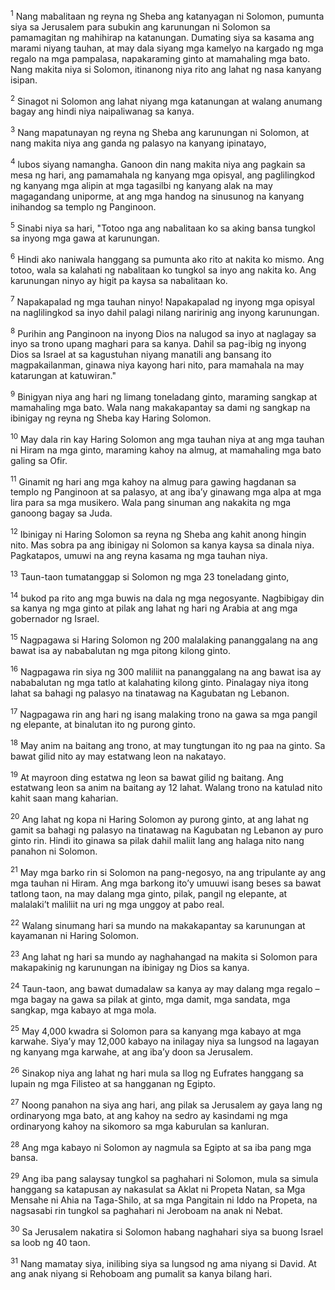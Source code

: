 <sup>1</sup>
Nang mabalitaan ng reyna ng Sheba ang katanyagan ni Solomon, pumunta siya sa Jerusalem para subukin ang karunungan ni Solomon sa pamamagitan ng mahihirap na katanungan. Dumating siya sa kasama ang marami niyang tauhan, at may dala siyang mga kamelyo na kargado ng mga regalo na mga pampalasa, napakaraming ginto at mamahaling mga bato. Nang makita niya si Solomon, itinanong niya rito ang lahat ng nasa kanyang isipan. 

<sup>2</sup>
Sinagot ni Solomon ang lahat niyang mga katanungan at walang anumang bagay ang hindi niya naipaliwanag sa kanya. 

<sup>3</sup>
Nang mapatunayan ng reyna ng Sheba ang karunungan ni Solomon, at nang makita niya ang ganda ng palasyo na kanyang ipinatayo, 

<sup>4</sup>
lubos siyang namangha. Ganoon din nang makita niya ang pagkain sa mesa ng hari, ang pamamahala ng kanyang mga opisyal, ang paglilingkod ng kanyang mga alipin at mga tagasilbi ng kanyang alak na may magagandang uniporme, at ang mga handog na sinusunog na kanyang inihandog sa templo ng Panginoon. 

<sup>5</sup>
Sinabi niya sa hari, "Totoo nga ang nabalitaan ko sa aking bansa tungkol sa inyong mga gawa at karunungan. 

<sup>6</sup>
Hindi ako naniwala hanggang sa pumunta ako rito at nakita ko mismo. Ang totoo, wala sa kalahati ng nabalitaan ko tungkol sa inyo ang nakita ko. Ang karunungan ninyo ay higit pa kaysa sa nabalitaan ko. 

<sup>7</sup>
Napakapalad ng mga tauhan ninyo! Napakapalad ng inyong mga opisyal na naglilingkod sa inyo dahil palagi nilang naririnig ang inyong karunungan. 

<sup>8</sup>
Purihin ang Panginoon na inyong Dios na nalugod sa inyo at naglagay sa inyo sa trono upang maghari para sa kanya. Dahil sa pag-ibig ng inyong Dios sa Israel at sa kagustuhan niyang manatili ang bansang ito magpakailanman, ginawa niya kayong hari nito, para mamahala na may katarungan at katuwiran." 

<sup>9</sup>
Binigyan niya ang hari ng limang toneladang ginto, maraming sangkap at mamahaling mga bato. Wala nang makakapantay sa dami ng sangkap na ibinigay ng reyna ng Sheba kay Haring Solomon. 

<sup>10</sup>
May dala rin kay Haring Solomon ang mga tauhan niya at ang mga tauhan ni Hiram na mga ginto, maraming kahoy na almug, at mamahaling mga bato galing sa Ofir. 

<sup>11</sup>
Ginamit ng hari ang mga kahoy na almug para gawing hagdanan sa templo ng Panginoon at sa palasyo, at ang ibaʼy ginawang mga alpa at mga lira para sa mga musikero. Wala pang sinuman ang nakakita ng mga ganoong bagay sa Juda. 

<sup>12</sup>
Ibinigay ni Haring Solomon sa reyna ng Sheba ang kahit anong hingin nito. Mas sobra pa ang ibinigay ni Solomon sa kanya kaysa sa dinala niya. Pagkatapos, umuwi na ang reyna kasama ng mga tauhan niya.

<sup>13</sup>
Taun-taon tumatanggap si Solomon ng mga 23 toneladang ginto, 

<sup>14</sup>
bukod pa rito ang mga buwis na dala ng mga negosyante. Nagbibigay din sa kanya ng mga ginto at pilak ang lahat ng hari ng Arabia at ang mga gobernador ng Israel. 

<sup>15</sup>
Nagpagawa si Haring Solomon ng 200 malalaking pananggalang na ang bawat isa ay nababalutan ng mga pitong kilong ginto. 

<sup>16</sup>
Nagpagawa rin siya ng 300 maliliit na pananggalang na ang bawat isa ay nababalutan ng mga tatlo at kalahating kilong ginto. Pinalagay niya itong lahat sa bahagi ng palasyo na tinatawag na Kagubatan ng Lebanon. 

<sup>17</sup>
Nagpagawa rin ang hari ng isang malaking trono na gawa sa mga pangil ng elepante, at binalutan ito ng purong ginto. 

<sup>18</sup>
May anim na baitang ang trono, at may tungtungan ito ng paa na ginto. Sa bawat gilid nito ay may estatwang leon na nakatayo. 

<sup>19</sup>
At mayroon ding estatwa ng leon sa bawat gilid ng baitang. Ang estatwang leon sa anim na baitang ay 12 lahat. Walang trono na katulad nito kahit saan mang kaharian. 

<sup>20</sup>
Ang lahat ng kopa ni Haring Solomon ay purong ginto, at ang lahat ng gamit sa bahagi ng palasyo na tinatawag na Kagubatan ng Lebanon ay puro ginto rin. Hindi ito ginawa sa pilak dahil maliit lang ang halaga nito nang panahon ni Solomon. 

<sup>21</sup>
May mga barko rin si Solomon na pang-negosyo, na ang tripulante ay ang mga tauhan ni Hiram. Ang mga barkong itoʼy umuuwi isang beses sa bawat tatlong taon, na may dalang mga ginto, pilak, pangil ng elepante, at malalakiʼt maliliit na uri ng mga unggoy at pabo real. 

<sup>22</sup>
Walang sinumang hari sa mundo na makakapantay sa karunungan at kayamanan ni Haring Solomon. 

<sup>23</sup>
Ang lahat ng hari sa mundo ay naghahangad na makita si Solomon para makapakinig ng karunungan na ibinigay ng Dios sa kanya. 

<sup>24</sup>
Taun-taon, ang bawat dumadalaw sa kanya ay may dalang mga regalo – mga bagay na gawa sa pilak at ginto, mga damit, mga sandata, mga sangkap, mga kabayo at mga mola. 

<sup>25</sup>
May 4,000 kwadra si Solomon para sa kanyang mga kabayo at mga karwahe. Siyaʼy may 12,000 kabayo na inilagay niya sa lungsod na lagayan ng kanyang mga karwahe, at ang ibaʼy doon sa Jerusalem. 

<sup>26</sup>
Sinakop niya ang lahat ng hari mula sa Ilog ng Eufrates hanggang sa lupain ng mga Filisteo at sa hangganan ng Egipto. 

<sup>27</sup>
Noong panahon na siya ang hari, ang pilak sa Jerusalem ay gaya lang ng ordinaryong mga bato, at ang kahoy na sedro ay kasindami ng mga ordinaryong kahoy na sikomoro sa mga kaburulan sa kanluran. 

<sup>28</sup>
Ang mga kabayo ni Solomon ay nagmula sa Egipto at sa iba pang mga bansa.

<sup>29</sup>
Ang iba pang salaysay tungkol sa paghahari ni Solomon, mula sa simula hanggang sa katapusan ay nakasulat sa Aklat ni Propeta Natan, sa Mga Mensahe ni Ahia na Taga-Shilo, at sa mga Pangitain ni Iddo na Propeta, na nagsasabi rin tungkol sa paghahari ni Jeroboam na anak ni Nebat. 

<sup>30</sup>
Sa Jerusalem nakatira si Solomon habang naghahari siya sa buong Israel sa loob ng 40 taon. 

<sup>31</sup>
Nang mamatay siya, inilibing siya sa lungsod ng ama niyang si David. At ang anak niyang si Rehoboam ang pumalit sa kanya bilang hari.